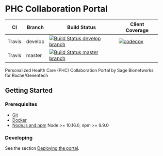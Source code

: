 # PHC Collaboration Portal


 CI | Branch  | Build Status | Client Coverage
 ---|---------|--------------|----------------
Travis | develop | [![Build Status develop branch](https://travis-ci.com/Sage-Bionetworks/PHCCollaborationPortal.svg?token=yP6gcHRqAyiNe3nCgxVR&branch=develop)](https://travis-ci.com/Sage-Bionetworks/PHCCollaborationPortal) | [![codecov](https://codecov.io/gh/Sage-Bionetworks/PHCCollaborationPortal/branch/develop/graph/badge.svg?token=ApC9zY6G1B)](https://codecov.io/gh/Sage-Bionetworks/PHCCollaborationPortal)
Travis | master  | [![Build Status master branch](https://travis-ci.com/Sage-Bionetworks/PHCCollaborationPortal.svg?token=yP6gcHRqAyiNe3nCgxVR&branch=develop)](https://travis-ci.com/Sage-Bionetworks/PHCCollaborationPortal)

Personalized Health Care (PHC) Collaboration Portal by Sage Bionetworks for Roche/Genentech

## Getting Started

### Prerequisites

- [Git](https://git-scm.com/)
- [Docker](https://www.docker.com/)
- [Node.js and npm](nodejs.org) Node >= 10.16.0, npm >= 6.9.0

### Developing

See the section [Deploying the portal](https://github.com/Sage-Bionetworks/PHCCollaborationPortal/wiki/Deploying-the-portal).
